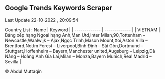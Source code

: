 

## Google Trends Keywords Scraper 
 
Last Update 22-10-2022 , 20:09:54

Country List :
 Name  | Keyword |
| ------------- | ------------- |
| VIETNAM | Bảng xếp hạng Ngoại hạng Anh,Man Utd,Inter Milan,90,Tottenham – Newcastle,Waalwijk – Ajax,Ngọc Trinh,Mason Mount,Xoi,Aston Villa – Brentford,Nottm Forest – Liverpool,Bình Định – Sài Gòn,Dortmund – Stuttgart,Hoffenheim – Bayern,Manchester united,Augsburg – Leipzig,Đà Nẵng – Hoàng Anh Gia Lai,Milan – Monza,Bayern Munich,Real Madrid – Sevilla |



© Abdul Muttaqin 
